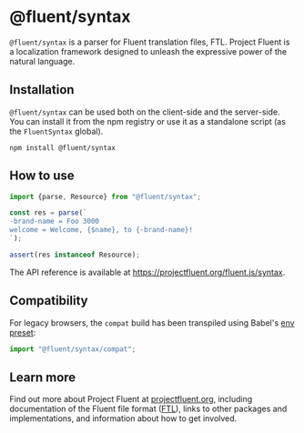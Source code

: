 # @fluent/syntax

`@fluent/syntax` is a parser for Fluent translation files, FTL. Project
Fluent is a localization framework designed to unleash the expressive power
of the natural language.


## Installation

`@fluent/syntax` can be used both on the client-side and the server-side. You
can install it from the npm registry or use it as a standalone script (as the
`FluentSyntax` global).

    npm install @fluent/syntax


## How to use

```javascript
import {parse, Resource} from "@fluent/syntax";

const res = parse(`
-brand-name = Foo 3000
welcome = Welcome, {$name}, to {-brand-name}!
`);

assert(res instanceof Resource);
```

The API reference is available at https://projectfluent.org/fluent.js/syntax.


## Compatibility

For legacy browsers, the `compat` build has been transpiled using Babel's [env
preset][]:

```javascript
import "@fluent/syntax/compat";
```


## Learn more

Find out more about Project Fluent at [projectfluent.org][], including
documentation of the Fluent file format ([FTL][]), links to other packages and
implementations, and information about how to get involved.


[env preset]: https://babeljs.io/docs/plugins/preset-env/
[projectfluent.org]: https://projectfluent.org
[FTL]: https://projectfluent.org/fluent/guide/
